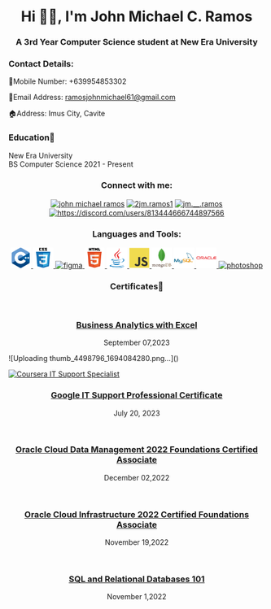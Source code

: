 <h1 align="center">Hi 🙋‍♂️, I'm John Michael C. Ramos</h1>
<h3 align="center">A 3rd Year Computer Science student at New Era University</h3>

<h3 align = "left"> Contact Details: </h3>
    <p align = "left">📲Mobile Number: +639954853302</p>
    <p align = "left">📧Email Address: <a href = "mailto:ramosjohnmichael61@gmail.com">ramosjohnmichael61@gmail.com</a></p>
    <p align = "left">🏠Address: Imus City, Cavite</p>

<h3 align = "left">Education🏫</h3>
<p>
  New Era University <br>
  BS Computer Science 2021 - Present
</p>

<h3 align="center">Connect with me:</h3>
<p align="center">
<a href="linkedin.com/in/ramos-jm" target="blank"><img align="center" src="https://raw.githubusercontent.com/rahuldkjain/github-profile-readme-generator/master/src/images/icons/Social/linked-in-alt.svg" alt="john michael ramos" height="30" width="40" /></a>
<a href="https://fb.com/2jm.ramos1" target="blank"><img align="center" src="https://raw.githubusercontent.com/rahuldkjain/github-profile-readme-generator/master/src/images/icons/Social/facebook.svg" alt="2jm.ramos1" height="30" width="40" /></a>
<a href="https://instagram.com/jm.__.ramos" target="blank"><img align="center" src="https://raw.githubusercontent.com/rahuldkjain/github-profile-readme-generator/master/src/images/icons/Social/instagram.svg" alt="jm.__.ramos" height="30" width="40" /></a>
<a href="https://discord.gg/https://discord.com/users/813444666744897566" target="blank"><img align="center" src="https://raw.githubusercontent.com/rahuldkjain/github-profile-readme-generator/master/src/images/icons/Social/discord.svg" alt="https://discord.com/users/813444666744897566" height="30" width="40" /></a>
</p>

<h3 align="center">Languages and Tools:</h3>
<p align="center"> <a href="https://www.w3schools.com/cpp/" target="_blank" rel="noreferrer"> <img src="https://raw.githubusercontent.com/devicons/devicon/master/icons/cplusplus/cplusplus-original.svg" alt="cplusplus" width="40" height="40"/> </a> <a href="https://www.w3schools.com/css/" target="_blank" rel="noreferrer"> <img src="https://raw.githubusercontent.com/devicons/devicon/master/icons/css3/css3-original-wordmark.svg" alt="css3" width="40" height="40"/> </a> <a href="https://www.figma.com/" target="_blank" rel="noreferrer"> <img src="https://www.vectorlogo.zone/logos/figma/figma-icon.svg" alt="figma" width="40" height="40"/> </a> <a href="https://www.w3.org/html/" target="_blank" rel="noreferrer"> <img src="https://raw.githubusercontent.com/devicons/devicon/master/icons/html5/html5-original-wordmark.svg" alt="html5" width="40" height="40"/> </a> <a href="https://www.java.com" target="_blank" rel="noreferrer"> <img src="https://raw.githubusercontent.com/devicons/devicon/master/icons/java/java-original.svg" alt="java" width="40" height="40"/> </a> <a href="https://developer.mozilla.org/en-US/docs/Web/JavaScript" target="_blank" rel="noreferrer"> <img src="https://raw.githubusercontent.com/devicons/devicon/master/icons/javascript/javascript-original.svg" alt="javascript" width="40" height="40"/> </a> <a href="https://www.mongodb.com/" target="_blank" rel="noreferrer"> <img src="https://raw.githubusercontent.com/devicons/devicon/master/icons/mongodb/mongodb-original-wordmark.svg" alt="mongodb" width="40" height="40"/> </a> <a href="https://www.mysql.com/" target="_blank" rel="noreferrer"> <img src="https://raw.githubusercontent.com/devicons/devicon/master/icons/mysql/mysql-original-wordmark.svg" alt="mysql" width="40" height="40"/> </a> <a href="https://www.oracle.com/" target="_blank" rel="noreferrer"> <img src="https://raw.githubusercontent.com/devicons/devicon/master/icons/oracle/oracle-original.svg" alt="oracle" width="40" height="40"/> </a> <a href="https://www.photoshop.com/en" target="_blank" rel="noreferrer"> <img src="https://raw.githubusercontent.com/devicons/devicon/master/icons/photoshop/photoshop-![thumb_4498796_1694084280](https://github.com/ramos-jm/portfolio/assets/127398189/d6782a2e-11d6-4d21-bfb9-12c3f591837a)
line.svg" alt="photoshop" width="40" height="40"/> </a> </p>

<h3 align = "center">Certificates📜</h3>


<a href= "https://simpli-web.app.link/e/iJyyiWeV6Cb"><img src=""></a> 
<h3 align = "center"><a href="https://simpli-web.app.link/e/iJyyiWeV6Cb">Business Analytics with Excel</a></h3><p align = "center">September 07,2023</p>
![Uploading thumb_4498796_1694084280.png…]()





<a href ="https://simpli-web.app.link/e/iJyyiWeV6Cb">![Coursera IT Support Specialist](https://github.com/ramos-jm/portfolio/assets/127398189/b10dce4f-05f3-4b3a-b7f1-8f0143679018)</a> 
<h3 align = "center"><a href="https://coursera.org/share/a6df64fa6114c0dc37f41be28eda3d21">Google IT Support Professional Certificate</a></h3><p align = "center">July 20, 2023</p>

<a href= "https://simpli-web.app.link/e/iJyyiWeV6Cb"><img src=""></a> 
<h3 align = "center"><a href="https://catalog-education.oracle.com/pls/certview/sharebadge?id=AC1CD7BC2ED20729F7D84529E2B0BAC70DB621ACDFF462E865762514F5413C61">Oracle Cloud Data Management 2022 Foundations Certified Associate</a></h3><p align = "center">December 02,2022</p>

<a href= "https://simpli-web.app.link/e/iJyyiWeV6Cb"><img src=""></a> 
<h3 align = "center"><a href="https://catalog-education.oracle.com/pls/certview/sharebadge?id=F6A182158601C0E6B51634753573338AB42AFE13A9267A2083870BFF9C6EE0BC">Oracle Cloud Infrastructure 2022 Certified Foundations Associate</a></h3><p align = "center">November 19,2022</p>

<a href= "https://simpli-web.app.link/e/iJyyiWeV6Cb"><img src=""></a> 
<h3 align = "center"><a href="https://courses.cognitiveclass.ai/certificates/7a03a7f366b04c4ba9216095b4f34ef3">SQL and Relational Databases 101</a></h3><p align = "center">November 1,2022</p>
